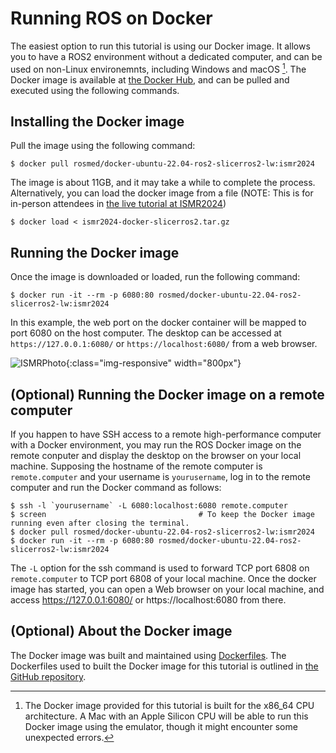 Running ROS on Docker
=====================

The easiest option to run this tutorial is using our Docker image. It allows you to have a ROS2 environment without a dedicated computer, and can be used on non-Linux environemnts, including Windows and macOS [^1]. The Docker image is available at [the Docker Hub](https://hub.docker.com/r/rosmed/docker-ubuntu-22.04-ros2-slicerros2-lw), and can be pulled and executed using the following commands. 


Installing the Docker image
---------------------------

Pull the image using the following command:
~~~~
$ docker pull rosmed/docker-ubuntu-22.04-ros2-slicerros2-lw:ismr2024
~~~~
The image is about 11GB, and it may take a while to complete the process. Alternatively, you can load the docker image from a file (NOTE: This is for in-person attendees in [the live tutorial at ISMR2024](https://rosmed.github.io/ismr2024/index)) 
~~~~
$ docker load < ismr2024-docker-slicerros2.tar.gz
~~~~

Running the Docker image
---------------------------

Once the image is downloaded or loaded, run the following command:
~~~~
$ docker run -it --rm -p 6080:80 rosmed/docker-ubuntu-22.04-ros2-slicerros2-lw:ismr2024
~~~~
In this example, the web port on the docker container will be mapped to port 6080 on the host computer. The desktop can be accessed at `https://127.0.0.1:6080/` or `https://localhost:6080/` from a web browser.

![ISMRPhoto](images/dockerRemoteDesktop.png){:class="img-responsive" width="800px"}


(Optional) Running the Docker image on a remote computer
--------------------------------------------------------

If you happen to have SSH access to a remote high-performance computer with a Docker environment, you may run the ROS Docker image on the remote conputer and display the desktop on the browser on your local machine. Supposing the hostname of the remote computer is `remote.computer` and your username is `yourusername`, log in to the remote computer and run the Docker command as follows:

~~~~
$ ssh -l `yourusername` -L 6080:localhost:6080 remote.computer
$ screen                                  # To keep the Docker image running even after closing the terminal.
$ docker pull rosmed/docker-ubuntu-22.04-ros2-slicerros2-lw:ismr2024
$ docker run -it --rm -p 6080:80 rosmed/docker-ubuntu-22.04-ros2-slicerros2-lw:ismr2024
~~~~

The `-L` option for the ssh command is used to forward TCP port 6808 on `remote.computer` to TCP port 6808 of your local machine. Once the docker image has started, you can open a Web browser on your local machine, and access https://127.0.0.1:6080/ or https://localhost:6080 from there.


(Optional) About the Docker image
---------------------------------

The Docker image was built and maintained using [Dockerfiles](https://docs.docker.com/develop/develop-images/dockerfile_best-practices/). The Dockerfiles used to built the Docker image for this tutorial is outlined in [the GitHub repository](https://github.com/rosmed/docker-ubuntu-22.04-ros2-novnc/tree/ismr2024).  


[^1]: The Docker image provided for this tutorial is built for the x86_64 CPU architecture. A Mac with an Apple Silicon CPU will be able to run this Docker image using the emulator, though it might encounter some unexpected errors.



